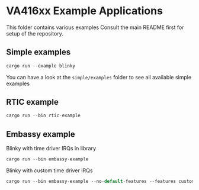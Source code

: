 VA416xx Example Applications
========

This folder contains various examples
Consult the main README first for setup of the repository.

## Simple examples

```rs
cargo run --example blinky
```

You can have a look at the `simple/examples` folder to see all available simple examples

## RTIC example

```rs
cargo run --bin rtic-example
```

## Embassy example

Blinky with time driver IRQs in library

```rs
cargo run --bin embassy-example
```

Blinky with custom time driver IRQs

```rs
cargo run --bin embassy-example --no-default-features --features custom-irqs
```
